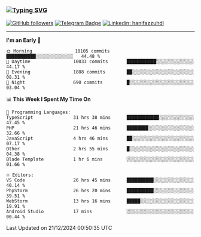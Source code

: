 ### [![Typing SVG](https://readme-typing-svg.herokuapp.com?font=lato&size=22&lines=Hi+There+👋)](https://git.io/typing-svg) 

[![GitHub followers](https://img.shields.io/github/followers/hanifazzuhdi?label=Follow&style=social)](https://github.com/hanifazzuhdi/?tab=follow) 
[![Telegram Badge](https://img.shields.io/badge/-hanif0198-blue?style=social&logo=telegram&link=https://www.t.me/hanif0198/)](https://www.t.me/hanif0198/) 
[![Linkedin: hanifazzuhdi](https://img.shields.io/badge/-hanifazzuhdi-blue?style=flat-square&logo=Linkedin&logoColor=white&link=https://www.linkedin.com/in/hanif-az-zuhdi-69688019b/)](https://www.linkedin.com/in/hanif-az-zuhdi-69688019b/) 

<hr/>

<!--START_SECTION:waka-->
**I'm an Early 🐤** 

```text
🌞 Morning                10105 commits       ███████████░░░░░░░░░░░░░░   44.48 % 
🌆 Daytime                10033 commits       ███████████░░░░░░░░░░░░░░   44.17 % 
🌃 Evening                1888 commits        ██░░░░░░░░░░░░░░░░░░░░░░░   08.31 % 
🌙 Night                  690 commits         █░░░░░░░░░░░░░░░░░░░░░░░░   03.04 % 
```


📊 **This Week I Spent My Time On** 

```text
💬 Programming Languages: 
TypeScript               31 hrs 38 mins      ████████████░░░░░░░░░░░░░   47.45 % 
PHP                      21 hrs 46 mins      ████████░░░░░░░░░░░░░░░░░   32.66 % 
JavaScript               4 hrs 46 mins       ██░░░░░░░░░░░░░░░░░░░░░░░   07.17 % 
Other                    2 hrs 55 mins       █░░░░░░░░░░░░░░░░░░░░░░░░   04.38 % 
Blade Template           1 hr 6 mins         ░░░░░░░░░░░░░░░░░░░░░░░░░   01.66 % 

🔥 Editors: 
VS Code                  26 hrs 45 mins      ██████████░░░░░░░░░░░░░░░   40.14 % 
PhpStorm                 26 hrs 20 mins      ██████████░░░░░░░░░░░░░░░   39.51 % 
WebStorm                 13 hrs 16 mins      █████░░░░░░░░░░░░░░░░░░░░   19.91 % 
Android Studio           17 mins             ░░░░░░░░░░░░░░░░░░░░░░░░░   00.44 % 
```


 Last Updated on 21/12/2024 00:50:35 UTC
<!--END_SECTION:waka-->
